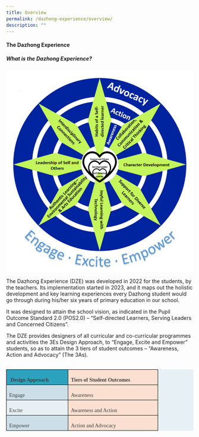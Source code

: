 ```yaml
---
title: Overview
permalink: /dazhong-experience/overview/
description: ""
---
```

#### The Dazhong Experience 

##### What is the Dazhong Experience?

![](/images/dzexp01.png)


The Dazhong Experience (DZE) was developed in 2022 for the students, by the teachers. Its implementation started in 2023, and it maps out the holistic development and key learning experiences every Dazhong student would go through during his/her six years of primary education in our school.

It was designed to attain the school vision, as indicated in the Pupil Outcome Standard 2.0 (POS2.0) – “Self-directed Learners, Serving Leaders and Concerned Citizens”. 

The DZE provides designers of all curricular and co-curricular programmes and activities the 3Es Design Approach, to “Engage, Excite and Empower” students, so as to attain the 3 tiers of student outcomes – “Awareness, Action and Advocacy” (The 3As).<br><br>



<table class="MsoNormalTable" border="0" cellspacing="0" cellpadding="0" style="background:#E7F0F4;border-collapse:collapse;mso-yfti-tbllook:1184"><tbody><tr style="mso-yfti-irow:0;mso-yfti-firstrow:yes;height:8.25pt"><td width="151" valign="top" style="width:113.4pt;border:solid black 1.0pt;
  background:#2DA2BF;padding:3.0pt 5.25pt 3.0pt 5.25pt;height:8.25pt"><p class="MsoNormal" style="margin-bottom:0in;line-height:normal"><b><span lang="EN-GB" style="font-family:&quot;Georgia&quot;,serif;mso-fareast-font-family:Georgia;
  mso-bidi-font-family:Georgia;color:#414042;mso-ansi-language:EN-GB">&nbsp;Design Approach</span></b></p></td><td width="227" valign="top" style="width:170.1pt;border:solid black 1.0pt;
  border-left:none;mso-border-left-alt:solid black 1.0pt;background:#FBDFD0;
  padding:3.0pt 5.25pt 3.0pt 5.25pt;height:8.25pt"><p class="MsoNormal" style="margin-bottom:0in;line-height:normal"><b><span lang="EN-GB" style="font-family:&quot;Georgia&quot;,serif;mso-fareast-font-family:Georgia;
  mso-bidi-font-family:Georgia;color:#414042;mso-ansi-language:EN-GB">Tiers of Student Outcomes</span></b></p></td></tr><tr style="mso-yfti-irow:1;height:9.45pt"><td width="151" valign="top" style="width:113.4pt;border:solid black 1.0pt;
  border-top:none;mso-border-top-alt:solid black 1.0pt;background:#CCDFE8;
  padding:3.0pt 5.25pt 3.0pt 5.25pt;height:9.45pt"><p class="MsoNormal" style="margin-bottom:0in;line-height:normal"><span lang="EN-GB" style="font-family:&quot;Georgia&quot;,serif;mso-fareast-font-family:Georgia;
  mso-bidi-font-family:Georgia;color:#414042;mso-ansi-language:EN-GB">Engage</span></p></td><td width="227" valign="top" style="width:170.1pt;border-top:none;border-left:
  none;border-bottom:solid black 1.0pt;border-right:solid black 1.0pt;
  mso-border-top-alt:solid black 1.0pt;mso-border-left-alt:solid black 1.0pt;
  background:#FBDFD0;padding:3.0pt 5.25pt 3.0pt 5.25pt;height:9.45pt"><p class="MsoNormal" style="margin-bottom:0in;line-height:normal"><span lang="EN-GB" style="font-family:&quot;Georgia&quot;,serif;mso-fareast-font-family:Georgia;
  mso-bidi-font-family:Georgia;color:#414042;mso-ansi-language:EN-GB">Awareness</span></p></td></tr><tr style="mso-yfti-irow:2;height:10.45pt"><td width="151" valign="top" style="width:113.4pt;border:solid black 1.0pt;
  border-top:none;mso-border-top-alt:solid black 1.0pt;padding:3.0pt 5.25pt 3.0pt 5.25pt;
  height:10.45pt"><p class="MsoNormal" style="margin-bottom:0in;line-height:normal"><span lang="EN-GB" style="font-family:&quot;Georgia&quot;,serif;mso-fareast-font-family:Georgia;
  mso-bidi-font-family:Georgia;color:#414042;mso-ansi-language:EN-GB">Excite</span></p></td><td width="227" valign="top" style="width:170.1pt;border-top:none;border-left:
  none;border-bottom:solid black 1.0pt;border-right:solid black 1.0pt;
  mso-border-top-alt:solid black 1.0pt;mso-border-left-alt:solid black 1.0pt;
  background:#FBDFD0;padding:3.0pt 5.25pt 3.0pt 5.25pt;height:10.45pt"><p class="MsoNormal" style="margin-bottom:0in;line-height:normal"><span lang="EN-GB" style="font-family:&quot;Georgia&quot;,serif;mso-fareast-font-family:Georgia;
  mso-bidi-font-family:Georgia;color:#414042;mso-ansi-language:EN-GB">Awareness and Action</span></p></td></tr><tr style="mso-yfti-irow:3;mso-yfti-lastrow:yes;height:10.75pt"><td width="151" valign="top" style="width:113.4pt;border:solid black 1.0pt;
  border-top:none;mso-border-top-alt:solid black 1.0pt;background:#CCDFE8;
  padding:3.0pt 5.25pt 3.0pt 5.25pt;height:10.75pt"><p class="MsoNormal" style="margin-bottom:0in;line-height:normal"><span lang="EN-GB" style="font-family:&quot;Georgia&quot;,serif;mso-fareast-font-family:Georgia;
  mso-bidi-font-family:Georgia;color:#414042;mso-ansi-language:EN-GB">Empower</span></p></td><td width="227" valign="top" style="width:170.1pt;border-top:none;border-left:
  none;border-bottom:solid black 1.0pt;border-right:solid black 1.0pt;
  mso-border-top-alt:solid black 1.0pt;mso-border-left-alt:solid black 1.0pt;
  background:#FBDFD0;padding:3.0pt 5.25pt 3.0pt 5.25pt;height:10.75pt"><p class="MsoNormal" style="margin-bottom:0in;line-height:normal"><span lang="EN-GB" style="font-family:&quot;Georgia&quot;,serif;mso-fareast-font-family:Georgia;
  mso-bidi-font-family:Georgia;color:#414042;mso-ansi-language:EN-GB">Action and Advocacy</span></p></td></tr></tbody></table>